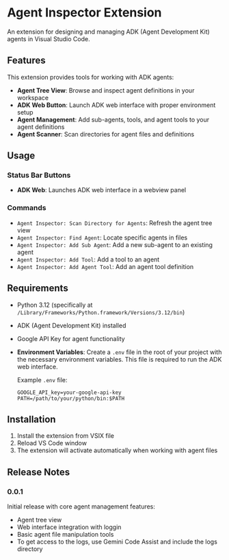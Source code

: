 # Agent Inspector Extension

An extension for designing and managing ADK (Agent Development Kit) agents in Visual Studio Code.

## Features

This extension provides tools for working with ADK agents:

- **Agent Tree View**: Browse and inspect agent definitions in your workspace
- **ADK Web Button**: Launch ADK web interface with proper environment setup
- **Agent Management**: Add sub-agents, tools, and agent tools to your agent definitions
- **Agent Scanner**: Scan directories for agent files and definitions

## Usage

### Status Bar Buttons

- **ADK Web**: Launches ADK web interface in a webview panel

### Commands

- `Agent Inspector: Scan Directory for Agents`: Refresh the agent tree view
- `Agent Inspector: Find Agent`: Locate specific agents in files
- `Agent Inspector: Add Sub Agent`: Add a new sub-agent to an existing agent
- `Agent Inspector: Add Tool`: Add a tool to an agent
- `Agent Inspector: Add Agent Tool`: Add an agent tool definition

## Requirements

- Python 3.12 (specifically at `/Library/Frameworks/Python.framework/Versions/3.12/bin`)
- ADK (Agent Development Kit) installed
- Google API Key for agent functionality
- **Environment Variables**: Create a `.env` file in the root of your project with the necessary environment variables. This file is required to run the ADK web interface.

  Example `.env` file:
  ```
  GOOGLE_API_key=your-google-api-key
  PATH=/path/to/your/python/bin:$PATH
  ```

## Installation

1. Install the extension from VSIX file
2. Reload VS Code window
3. The extension will activate automatically when working with agent files

## Release Notes

### 0.0.1

Initial release with core agent management features:
- Agent tree view
- Web interface integration with loggin
- Basic agent file manipulation tools
- To get access to the logs, use Gemini Code Assist and include the logs directory
